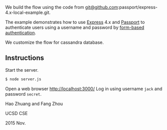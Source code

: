 

We build the flow using the code from 
git@github.com:passport/express-4.x-local-example.git. 

The example demonstrates how to use [Express](http://expressjs.com/) 4.x and
[Passport](http://passportjs.org/) to authenticate users using a username and
password by [form-based authentication](https://en.wikipedia.org/wiki/HTTP%2BHTML_form-based_authentication).

We customize the flow for cassandra database. 

## Instructions

Start the server.

```bash
$ node server.js
```

Open a web browser [http://localhost:3000/](http://127.0.0.1:3000/)
Log in using username `jack` and password `secret`.


Hao Zhuang and Fang Zhou 

UCSD CSE 

2015 Nov. 

